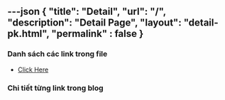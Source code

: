 ---json
{
    "title": "Detail",
    "url": "/",
    "description": "Detail Page",
    "layout": "detail-pk.html",
    "permalink" : false
}
---

### Danh sách các link trong file
- [Click Here](/blog-list.html)

### Chi tiết từng link trong blog
